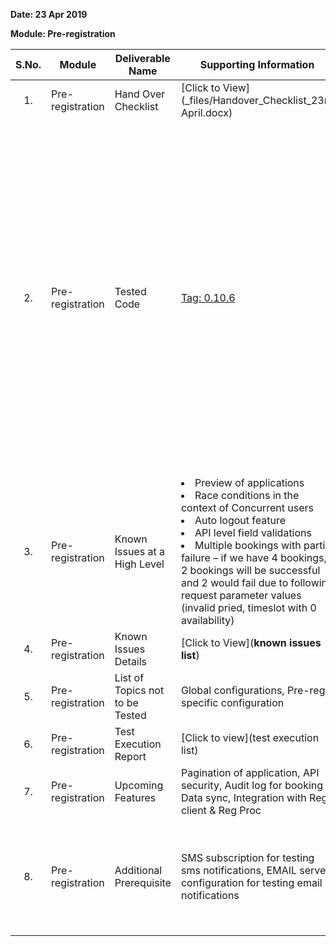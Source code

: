 **Date: 23 Apr 2019**

**Module: Pre-registration**

|**S.No.**|**Module**|**Deliverable Name**| **Supporting Information**|**Comments**|
|:------:|-----|---|---|---|
|1.|Pre-registration|Hand Over Checklist|[Click to View](_files/Handover_Checklist_23rd April.docx)||
|2.|Pre-registration|Tested Code|[Tag: 0.10.6](/mosip/mosip/releases/tag/0.10.6)|Exit Criteria: Sonar report with all quality gates cleared, Zephyr report, 95% of the planned test cases for the feature set to be executed, 70% pass rate and there is/are no critical or blocker issues open that prevents the test activity for IV&V.|
|3.|Pre-registration|Known Issues at a High Level|<li> Preview of applications <li> Race conditions in the context of Concurrent users <li> Auto logout feature <li> API level field validations <li> Multiple bookings with partial failure – if we have 4 bookings, 2 bookings will be successful and 2 would fail due to following request parameter values (invalid pried, timeslot with 0 availability)|From the UI it is working fine |
|4.|Pre-registration|Known Issues Details| [Click to View](**known issues list**) ||
|5.|Pre-registration|List of Topics not to be Tested| Global configurations, Pre-reg specific configuration ||
|6.|Pre-registration|Test Execution Report|[Click to view](test execution list)||
|7.|Pre-registration|Upcoming Features|Pagination of application, API security, Audit log for booking & Data sync, Integration with Reg client & Reg Proc ||
|8.|Pre-registration|Additional Prerequisite|SMS subscription for testing sms notifications, EMAIL server configuration for testing email notifications|We will help you configure these if you need help. Point of contact – Raj Kumar Jha |